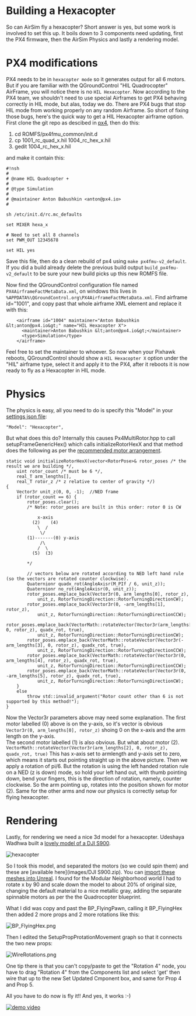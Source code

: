 
# Building a Hexacopter

So can AirSim fly a hexacopter?  Short answer is yes, but some work is involved to set this up.
It boils down to 3 components need updating, first the PX4 firmware, then the AirSim Physics
and lastly a rendering model.

# PX4 modifications

PX4 needs to be in `hexacopter mode` so it generates output for all 6 motors. But if you are familiar with the QGroundControl "HIL Quadrocopter" AirFrame, 
you will notice there is no `HIL Hexacopter`.  Now according to the PX4 team, we shouldn't need to use special Airframes to get PX4 behaving correctly in 
HIL mode, but alas, today we do.  There are PX4 bugs that stop HIL mode from working properly on any random Airframe.  So short of fixing those bugs, here's
the quick way to get a HIL Hexacopter airframe option.  First clone the git repo as descibed in [px4](px4.md]), then do this:

1. cd ROMFS/px4fmu_common/init.d
2. cp 1001_rc_quad_x.hil 1004_rc_hex_x.hil
3. gedit 1004_rc_hex_x.hil 

and make it contain this:
````
#!nsh
#
# @name HIL Quadcopter +
#
# @type Simulation
#
# @maintainer Anton Babushkin <anton@px4.io>
#

sh /etc/init.d/rc.mc_defaults

set MIXER hexa_x

# Need to set all 8 channels
set PWM_OUT 12345678

set HIL yes
````

Save this file, then do a clean rebuild of px4 using `make px4fmu-v2_default`.  If you did a build already delete the previous build output
`build_px4fmu-v2_default` to be sure your new build picks up this new ROMFS file.  

Now find the QGroundControl configuration file named `PX4AirframeFactMetaData.xml`, on windows this lives in 
`%APPDATA%\QGroundControl.org\PX4AirframeFactMetaData.xml`.  Find airframe id="1001", and copy past that whole airframe XML element and replace it with this:
````
    <airframe id="1004" maintainer="Anton Babushkin &lt;anton@px4.io&gt;" name="HIL Hexacopter X">
      <maintainer>Anton Babushkin &lt;anton@px4.io&gt;</maintainer>
      <type>Simulation</type>
    </airframe>
````
Feel free to set the maintainer to whoever.  So now when your Pixhawk reboots, QGroundControl should show a `HIL Hexacopter X` option under
the "HIL" airframe type, select it and apply it to the PX4, after it reboots it is now ready to fly as a Hexacopter in HIL mode.

# Physics

The physics is easy, all you need to do is specify this "Model" in your [settings json file](settings.md):
```
"Model": "Hexacopter",
```

But what does this do?  Internally this causes Px4MultiRotor.hpp to call setupFrameGenericHex() which calls initializeRotorHexX and that method does
the following as per the [recommended motor arrangement](http://ardupilot.org/copter/docs/connect-escs-and-motors.html).

````
static void initializeRotorHexX(vector<RotorPose>& rotor_poses /* the result we are building */,
    uint rotor_count /* must be 6 */,
    real_T arm_lengths[],
    real_T rotor_z /* z relative to center of gravity */)
{
    Vector3r unit_z(0, 0, -1);  //NED frame
    if (rotor_count == 6) {
        rotor_poses.clear();
        /* Note: rotor_poses are built in this order: rotor 0 is CW

            x-axis
          (2)    (4)
            \  /
             \/
        (1)-------(0) y-axis
             /\
            /  \
          (5)  (3)

        */

        // vectors below are rotated according to NED left hand rule (so the vectors are rotated counter clockwise).
        Quaternionr quadx_rot(AngleAxisr(M_PIf / 6, unit_z));
        Quaternionr no_rot(AngleAxisr(0, unit_z));
        rotor_poses.emplace_back(Vector3r(0, arm_lengths[0], rotor_z),
            unit_z, RotorTurningDirection::RotorTurningDirectionCW);
        rotor_poses.emplace_back(Vector3r(0, -arm_lengths[1], rotor_z),
            unit_z, RotorTurningDirection::RotorTurningDirectionCCW);
        rotor_poses.emplace_back(VectorMath::rotateVector(Vector3r(arm_lengths[2], 0, rotor_z), quadx_rot, true),
            unit_z, RotorTurningDirection::RotorTurningDirectionCW);
        rotor_poses.emplace_back(VectorMath::rotateVector(Vector3r(-arm_lengths[3], 0, rotor_z), quadx_rot, true),
            unit_z, RotorTurningDirection::RotorTurningDirectionCCW);
        rotor_poses.emplace_back(VectorMath::rotateVector(Vector3r(0, arm_lengths[4], rotor_z), quadx_rot, true),
            unit_z, RotorTurningDirection::RotorTurningDirectionCCW);
        rotor_poses.emplace_back(VectorMath::rotateVector(Vector3r(0, -arm_lengths[5], rotor_z), quadx_rot, true),
            unit_z, RotorTurningDirection::RotorTurningDirectionCW);
    }
    else
        throw std::invalid_argument("Rotor count other than 6 is not supported by this method!");
}
````

Now the Vector3r parameters above may need some explanation.  The first motor labelled (0) above is on the y-axis, so it's
vector is obvious `Vector3r(0, arm_lengths[0], rotor_z)` shoing 0 on the x-axis and the arm length on the y-axis.  
The second motor labelled (1) is also obvious.  But what about motor (2). 
`
VectorMath::rotateVector(Vector3r(arm_lengths[2], 0, rotor_z), quadx_rot, true)
`
This has x-axis set to armlength and y-axis set to zero, which means it starts out pointing straight up in the above picture.
Then we apply a rotation of pi/6.  But the rotation is using the left handed rotation rule
on a NED (z is down) mode, so hold your left hand out, with thumb pointing down, bend your fingers, this is the direction of rotation,
namely, counter clockwise.  So the arm pointing up, rotates into the position shown for motor (2).  Same for the other arms
and now our physics is correctly setup for flying hexacopter.

# Rendering

Lastly, for rendering we need a nice 3d model for a hexacopter.  Udeshaya Wadhwa built a [lovely model of a DJI S900](https://grabcad.com/library/dji-s900-hex-rotor-drone-1).  

![hexacopter](images/Hexacopter.jpg)

So I took this model, and separated the motors (so we could spin them)
and these are [available here](images/DJI S900.zip).  You can 
[import these meshes into Unreal](https://docs.unrealengine.com/latest/INT/Engine/Content/Types/StaticMeshes/HowTo/Importing/index.html).
I found for the Modular Neighborhood world I had to rotate x by 90 and scale down the model to about 20% of original size, changing the
default material to a nice metallic gray, adding the separate spinnable motors as per the the Quadrocopter blueprint.  

What I did was copy and past the BP_FlyingPawn, calling it BP_FlyingHex then added 2 more props and 2 more rotations like this:

![BP_FlyingHex.png](images/BP_FlyingHex.png)

Then I edited the SetupPropProtationMovement graph so that it connects the two new props:

![WireRotations.png](images/WireRotations.png)

One tip there is that you can't copy/paste to get the "Rotation 4" node, you have to drag "Rotation 4" from the Components list and select 'get'
then wire that up to the new Set Updated Cmponent box, and same for Prop 4 and Prop 5.

All you have to do now is fly it!!  And yes, it works :-) 

[![demo video](images/HexBlueprint.png)](images/Hex.mp4)